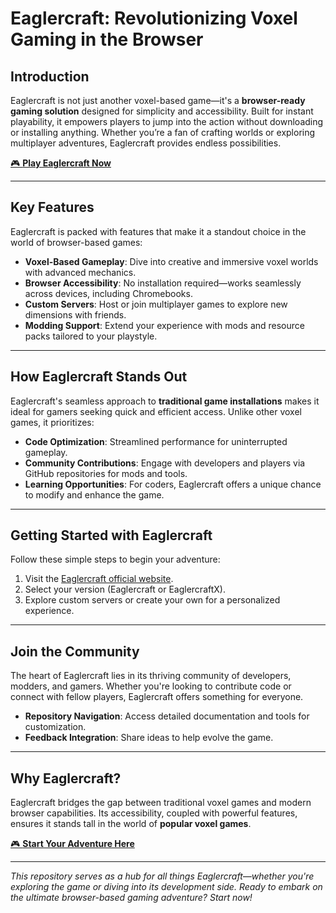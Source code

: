 # Eaglercraft: Revolutionizing Voxel Gaming in the Browser

## Introduction

Eaglercraft is not just another voxel-based game—it's a **browser-ready gaming solution** designed for simplicity and accessibility. Built for instant playability, it empowers players to jump into the action without downloading or installing anything. Whether you’re a fan of crafting worlds or exploring multiplayer adventures, Eaglercraft provides endless possibilities.

[🎮 **Play Eaglercraft Now**](https://shorturl.at/yqkPA)

---

## Key Features

Eaglercraft is packed with features that make it a standout choice in the world of browser-based games:

- **Voxel-Based Gameplay**: Dive into creative and immersive voxel worlds with advanced mechanics.
- **Browser Accessibility**: No installation required—works seamlessly across devices, including Chromebooks.
- **Custom Servers**: Host or join multiplayer games to explore new dimensions with friends.
- **Modding Support**: Extend your experience with mods and resource packs tailored to your playstyle.

---

## How Eaglercraft Stands Out

Eaglercraft's seamless approach to **traditional game installations** makes it ideal for gamers seeking quick and efficient access. Unlike other voxel games, it prioritizes:

- **Code Optimization**: Streamlined performance for uninterrupted gameplay.
- **Community Contributions**: Engage with developers and players via GitHub repositories for mods and tools.
- **Learning Opportunities**: For coders, Eaglercraft offers a unique chance to modify and enhance the game.

---

## Getting Started with Eaglercraft

Follow these simple steps to begin your adventure:

1. Visit the [Eaglercraft official website](https://shorturl.at/yqkPA).
2. Select your version (Eaglercraft or EaglercraftX).
3. Explore custom servers or create your own for a personalized experience.

---

## Join the Community

The heart of Eaglercraft lies in its thriving community of developers, modders, and gamers. Whether you're looking to contribute code or connect with fellow players, Eaglercraft offers something for everyone.

- **Repository Navigation**: Access detailed documentation and tools for customization.
- **Feedback Integration**: Share ideas to help evolve the game.

---

## Why Eaglercraft?

Eaglercraft bridges the gap between traditional voxel games and modern browser capabilities. Its accessibility, coupled with powerful features, ensures it stands tall in the world of **popular voxel games**.

[🎮 **Start Your Adventure Here**](https://shorturl.at/yqkPA)

---

*This repository serves as a hub for all things Eaglercraft—whether you're exploring the game or diving into its development side. Ready to embark on the ultimate browser-based gaming adventure? Start now!*

